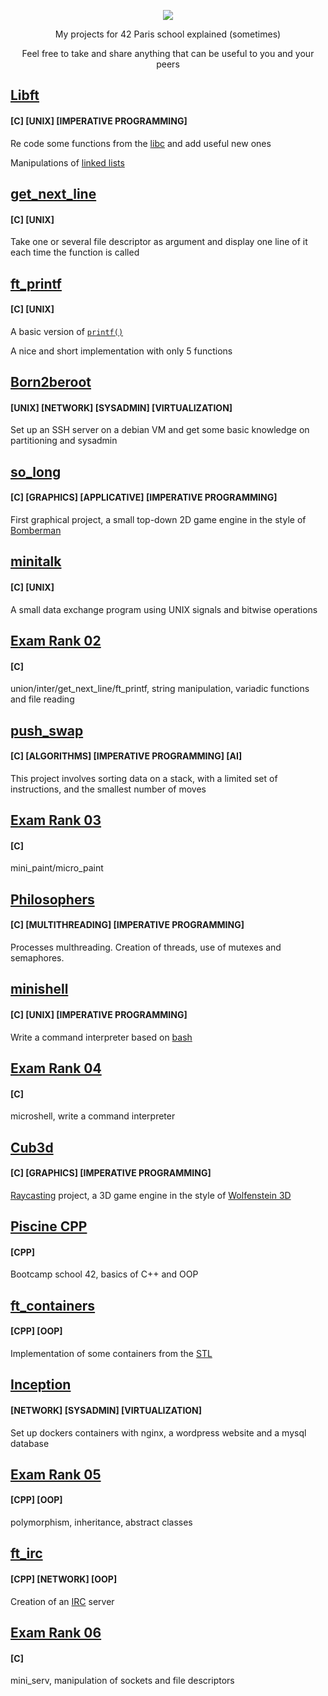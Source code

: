<p align="center">
	<a href="https://42.fr">
		<img src="https://user-images.githubusercontent.com/91064070/163729175-916568ec-64e7-4a67-a126-ccedf9abffa6.png"/>
	</a>
</p>

<p align="center">
	My projects for 42 Paris school explained (sometimes)
</p>
<p align="center">
Feel free to take and share anything that can be useful to you and your peers
</p>

## [Libft](https://github.com/ThePush/42_cursus/tree/master/Libft) 

#### [C] [UNIX] [IMPERATIVE PROGRAMMING]

Re code some functions from the [libc](https://man7.org/linux/man-pages/man7/libc.7.html) and add useful new ones

Manipulations of [linked lists](https://www.geeksforgeeks.org/linked-list-set-1-introduction/)


## [get_next_line](https://github.com/ThePush/42_cursus/tree/master/get_next_line) 

#### [C] [UNIX]

Take one or several file descriptor as argument and display one line of it each time the function is called


## [ft_printf](https://github.com/ThePush/42_cursus/tree/master/ft_printf)	

#### [C] [UNIX]

A basic version of [```printf()```](https://linux.die.net/man/3/printf)

A nice and short implementation with only 5 functions


## [Born2beroot](https://github.com/ThePush/42_cursus/tree/master/Born2beroot)

#### [UNIX] [NETWORK] [SYSADMIN] [VIRTUALIZATION]

Set up an SSH server on a debian VM and get some basic knowledge on partitioning and sysadmin


## [so_long](https://github.com/ThePush/42_cursus/tree/master/so_long) 

#### [C] [GRAPHICS] [APPLICATIVE] [IMPERATIVE PROGRAMMING]

First graphical project, a small top-down 2D game engine in the style of [Bomberman](https://en.wikipedia.org/wiki/Bomberman)

## [minitalk](https://github.com/ThePush/42_cursus/tree/master/minitalk) 

#### [C] [UNIX]

A small data exchange program using UNIX signals and bitwise operations

## [Exam Rank 02](https://github.com/ThePush/42_cursus/tree/master/ExamRank02)
#### [C]

union/inter/get_next_line/ft_printf, string manipulation, variadic functions and file reading

## [push_swap](https://github.com/ThePush/42_cursus/tree/master/push_swap) 

#### [C] [ALGORITHMS] [IMPERATIVE PROGRAMMING] [AI]

This project involves sorting data on a stack, with a limited set of instructions, and the smallest number of moves

## [Exam Rank 03](https://github.com/ThePush/42_cursus/tree/master/ExamRank03)
#### [C]

mini_paint/micro_paint

## [Philosophers](https://github.com/ThePush/42_cursus/tree/master/philosophers)
#### [C] [MULTITHREADING] [IMPERATIVE PROGRAMMING]

Processes multhreading. Creation of threads, use of mutexes and semaphores.

## [minishell](https://github.com/ThePush/42_cursus/tree/master/minishell)

#### [C] [UNIX] [IMPERATIVE PROGRAMMING]

Write a command interpreter based on [bash](https://en.wikipedia.org/wiki/Bash_(Unix_shell))

## [Exam Rank 04](https://github.com/ThePush/42_cursus/tree/master/ExamRank04)

#### [C]

microshell, write a command interpreter

## [Cub3d](https://github.com/ThePush/42_cursus/tree/master/Cub3d)

#### [C] [GRAPHICS] [IMPERATIVE PROGRAMMING]

[Raycasting](https://en.wikipedia.org/wiki/Ray_casting) project, a 3D game engine in the style of [Wolfenstein 3D](https://en.wikipedia.org/wiki/Wolfenstein_3D)

## [Piscine CPP](https://github.com/ThePush/42_cursus/tree/master/Piscine%20CPP)

#### [CPP]

Bootcamp school 42, basics of C++ and OOP

## [ft_containers](https://github.com/ThePush/42_cursus/tree/master/ft_containers)

#### [CPP] [OOP]

Implementation of some containers from the [STL](https://en.wikipedia.org/wiki/Standard_Template_Library)

## [Inception](https://github.com/ThePush/42_cursus/tree/master/Inception)

#### [NETWORK] [SYSADMIN] [VIRTUALIZATION]

Set up dockers containers with nginx, a wordpress website and a mysql database

## [Exam Rank 05](https://github.com/ThePush/42_cursus/tree/master/ExamRank05)

#### [CPP] [OOP]

polymorphism, inheritance, abstract classes

## [ft_irc](https://github.com/ThePush/42_cursus/tree/master/ft_irc)

#### [CPP] [NETWORK] [OOP]

Creation of an [IRC](https://en.wikipedia.org/wiki/Internet_Relay_Chat) server

## [Exam Rank 06](https://github.com/ThePush/42_cursus/tree/master/ExamRank06)

#### [C]

mini_serv, manipulation of sockets and file descriptors